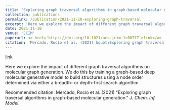```yaml
---
title: "Exploring graph traversal algorithms in graph-based molecular generation"
collection: publications
permalink: /publication/2021-11-10-exploring-graph-traversal
excerpt: 'Here we explore the impact of different graph traversal algorithms on molecular graph generation. We do this by training a graph-based deep molecular generative model to build structures using a node order determined via either a breadth- or depth-first search algorithm.'
date: 2021-11-10
venue: 'JCIM'
paperurl: <a href='https://doi.org/10.1021/acs.jcim.1c00777'>link</a>
citation: 'Mercado, Rocío et al. (2021) &quot;Exploring graph traversal algorithms in graph-based molecular generation.&quot; <i>J. Chem. Inf. Model</i>.'
---
```


<a href='https://doi.org/10.1021/acs.jcim.1c00777'>link</a>

Here we explore the impact of different graph traversal algorithms on molecular graph generation. We do this by training a graph-based deep molecular generative model to build structures using a node order determined via either a breadth- or depth-first search algorithm.

Recommended citation: Mercado, Rocío et al. (2021) "Exploring graph traversal algorithms in graph-based molecular generation." <i>J. Chem. Inf. Model</i>.